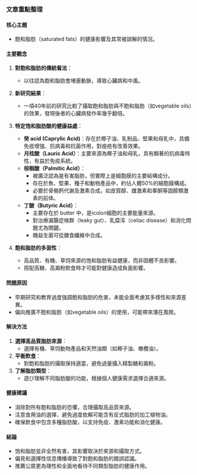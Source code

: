 ### 文章重點整理

#### 核心主題
- 飽和脂肪（saturated fats）的健康影響及其常被誤解的情況。

#### 主要觀念
1. **對飽和脂肪的傳統看法**：
   - 以往認為飽和脂肪會堵塞動脈，導致心臟病和中風。
   
2. **新研究結果**：
   - 一項40年前的研究比較了攝取飽和脂肪與不飽和脂肪（如vegetable oils）的效果，發現後者的心臟病發作率幾乎翻倍。

3. **特定饱和脂肪酸的健康益處**：
   - **癸 acid (Caprylic Acid)**：存在於椰子油、乳制品、堅果和母乳中，具備免疫增強、抗病毒和抗菌作用，對痤疮有改善效果。
   - **月桂酸（Lauric Acid）**：主要來源為椰子油和母乳，具有顯著的抗病毒特性，有益於免疫系統。
   - **棕榈酸（Palmitic Acid）**：
     - 被廣泛認為是有害脂肪，但實際上是細胞膜的主要結構成分。
     - 存在於魚、堅果、種子和動物產品中，約佔人體50%的細胞膜構成。
     - 必要於骨骼鈣代謝及激素合成，如皮質醇、雌激素和睾酮等固醇類激素的前体。
   - **丁酸（Butyric Acid）**：
     - 主要存在於 butter 中，是icolon細胞的主要能量來源。
     - 對治療漏腸症候群（leaky gut）、乳糜泻（celiac disease）和消化問題尤為關鍵。
     - 醜益生菌可從膳食纖維中合成。

4. **飽和脂肪的多面性**：
   - 高品質、有機、草饲來源的饱和脂肪有益健康，而非固體不良影響。
   - 搭配高糖、高澱粉飲食時才可能對健康造成負面影響。

#### 問題原因
- 早期研究和教育過度強調飽和脂肪的危害，未能全面考慮其多樣性和來源差異。
- 偏向推廣不飽和脂肪（如vegetable oils）的使用，可能帶來潛在風險。

#### 解決方法
1. **選擇高品質脂肪來源**：
   - 選擇有機、草饲動物產品和天然油類（如椰子油、橄欖油）。
2. **平衡飲食**：
   - 對飽和脂肪的攝取保持適當，避免過量攝入精製糖和澱粉。
3. **了解脂肪類型**：
   - 遊び理解不同脂肪酸的功能，根據個人健康需求選擇合適來源。

#### 健康建議
- 消除對所有飽和脂肪的恐懼，合理攝取高品質來源。
- 注意食用油的選擇，避免過度依賴可能含有反式脂肪的加工植物油。
- 確保飲食中包含多種脂肪酸，以支持免疫、激素功能和消化健康。

#### 結論
- 饱和脂肪並非全然有害，其影響取決於來源和攝取方式。
- 偏見和選擇性信息傳播導致了對飽和脂肪的錯誤認識。
- 推薦公眾更為理性和全面地看待不同類型脂肪的健康作用。